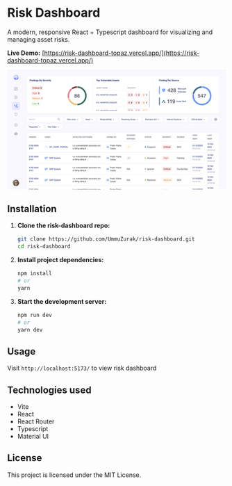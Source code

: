 # Risk Dashboard

A modern, responsive React + Typescript dashboard for visualizing and managing asset risks.

**Live Demo:** [https://risk-dashboard-topaz.vercel.app/](https://risk-dashboard-topaz.vercel.app/)

![Demo Screenshot](public/risk-dashboard.png)

## Installation
1. **Clone the risk-dashboard repo:**
   ```bash
   git clone https://github.com/UmmuZurak/risk-dashboard.git
   cd risk-dashboard
   ```
2. **Install project dependencies:**
   ```bash
   npm install
   # or
   yarn
   ```
3. **Start the development server:**
   ```bash
   npm run dev
   # or
   yarn dev
   ```

## Usage
Visit `http://localhost:5173/` to view risk dashboard

## Technologies used
- Vite
- React
- React Router
- Typescript
- Material UI

## License

This project is licensed under the MIT License.



